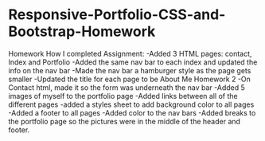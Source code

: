 # Responsive-Portfolio-CSS-and-Bootstrap-Homework
Homework How I completed Assignment:
-Added 3 HTML pages: contact, Index and Portfolio
-Added the same nav bar to each index and updated the info on the nav bar
-Made the nav bar a hamburger style as the page gets smaller
-Updated the title for each page to be About Me Homework 2
-On Contact html, made it so the form was underneath the nav bar
-Added 5 images of myself to the portfolio page
-Added links between all of the different pages
-added a styles sheet to add background color to all pages
-Added a footer to all pages
-Added color to the nav bars
-Added breaks to the portfolio page so the pictures were in the middle of the header and footer.
